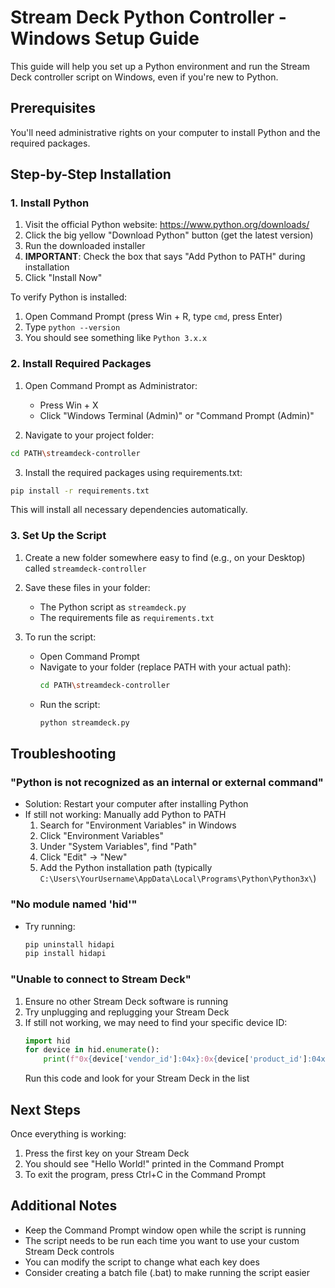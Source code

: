# Stream Deck Python Controller - Windows Setup Guide

This guide will help you set up a Python environment and run the Stream Deck controller script on Windows, even if you're new to Python.

## Prerequisites

You'll need administrative rights on your computer to install Python and the required packages.

## Step-by-Step Installation

### 1. Install Python

1. Visit the official Python website: https://www.python.org/downloads/
2. Click the big yellow "Download Python" button (get the latest version)
3. Run the downloaded installer
4. **IMPORTANT**: Check the box that says "Add Python to PATH" during installation
5. Click "Install Now"

To verify Python is installed:
1. Open Command Prompt (press Win + R, type `cmd`, press Enter)
2. Type `python --version`
3. You should see something like `Python 3.x.x`

### 2. Install Required Packages

1. Open Command Prompt as Administrator:
   - Press Win + X
   - Click "Windows Terminal (Admin)" or "Command Prompt (Admin)"
   
2. Navigate to your project folder:
```bash
cd PATH\streamdeck-controller
```

3. Install the required packages using requirements.txt:
```bash
pip install -r requirements.txt
```

This will install all necessary dependencies automatically.

### 3. Set Up the Script

1. Create a new folder somewhere easy to find (e.g., on your Desktop) called `streamdeck-controller`

2. Save these files in your folder:
   - The Python script as `streamdeck.py`
   - The requirements file as `requirements.txt`

3. To run the script:
   - Open Command Prompt
   - Navigate to your folder (replace PATH with your actual path):
     ```bash
     cd PATH\streamdeck-controller
     ```
   - Run the script:
     ```bash
     python streamdeck.py
     ```

## Troubleshooting

### "Python is not recognized as an internal or external command"
- Solution: Restart your computer after installing Python
- If still not working: Manually add Python to PATH
  1. Search for "Environment Variables" in Windows
  2. Click "Environment Variables"
  3. Under "System Variables", find "Path"
  4. Click "Edit" → "New"
  5. Add the Python installation path (typically `C:\Users\YourUsername\AppData\Local\Programs\Python\Python3x\`)

### "No module named 'hid'"
- Try running:
  ```bash
  pip uninstall hidapi
  pip install hidapi
  ```

### "Unable to connect to Stream Deck"
1. Ensure no other Stream Deck software is running
2. Try unplugging and replugging your Stream Deck
3. If still not working, we may need to find your specific device ID:
   ```python
   import hid
   for device in hid.enumerate():
       print(f"0x{device['vendor_id']:04x}:0x{device['product_id']:04x} {device['product_string']}")
   ```
   Run this code and look for your Stream Deck in the list

## Next Steps

Once everything is working:
1. Press the first key on your Stream Deck
2. You should see "Hello World!" printed in the Command Prompt
3. To exit the program, press Ctrl+C in the Command Prompt

## Additional Notes

- Keep the Command Prompt window open while the script is running
- The script needs to be run each time you want to use your custom Stream Deck controls
- You can modify the script to change what each key does
- Consider creating a batch file (.bat) to make running the script easier

